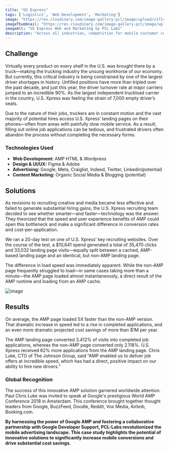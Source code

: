 ```yaml
---
title: "US Express"
tags: ['Logistics', 'Web Development', 'Marketing']
image: "https://res.cloudinary.com/image-gallery-pcl/image/upload/v1714789947/Blawby/UX_Xpress_Featured_bml99w.webp"
imageThumbnail: "https://res.cloudinary.com/image-gallery-pcl/image/upload/v1714791182/Blawby/US_Xpress_qfenwg.webp"
imageAlt: "US Express Web and Marketing by PCL Labs"
description: "Across all industries, competition for mobile customer conversions is fiercer than ever. Landing page load speed is a critical factor in winning the battle for conversions. Our challenge was to create a competitive edge for our clients, dramatically increasing their mobile loading speeds and boosting conversions."
---
```

## Challenge

Virtually every product on every shelf in the U.S. was brought there by a truck—making the trucking industry the unsung workhorse of our economy. But currently, this critical industry is being constrained by one of the largest driver shortages in history. Unfilled positions have more than tripled over the past decade, and just this year, the driver turnover rate at major carriers jumped to an incredible 90%. As the largest independent truckload carrier in the country, U.S. Xpress was feeling the strain of 7,000 empty driver’s seats.

Due to the nature of their jobs, truckers are in constant motion and the vast majority of potential hires access U.S. Xpress’ landing pages on their phones—often from areas with painfully slow mobile service. As a result, filling out online job applications can be tedious, and frustrated drivers often abandon the process without completing the necessary forms.

### Technologies Used

* **Web Development:** AMP HTML & Wordpress
* **Design & UI/UX:** Figma & Adobe
* **Advertising:** Google, Meta, Craiglist, Indeed, Twitter, Linkedin(potential)
* **Content Marketing:** Organic Social Media & Blogging (potential)

## Solutions

As revisions to recruiting creative and media became less effective and failed to generate substantial hiring gains, the U.S. Xpress recruiting team decided to see whether smarter—and faster—technology was the answer. They theorized that the speed and user experience benefits of AMP could open this bottleneck and make a significant difference in conversion rates and cost-per-application.

We ran a 20-day test on one of U.S. Xpress’ key recruiting websites. Over the course of the test, a $10,641 spend generated a total of 35,470 clicks and 33,032 landing page visits—equally split between a cached, AMP-based landing page and an identical, but non-AMP landing page.

The difference in load speed was immediately apparent. While the non-AMP page frequently struggled to load—in same cases taking more than a minute—the AMP page loaded almost instantaneously, a direct result of the AMP runtime and loading from an AMP cache.

![image](https://res.cloudinary.com/image-gallery-pcl/image/upload/v1715793132/Blawby/use_express_phones_niodyh.webp)

## Results

On average, the AMP page loaded 5X faster than the non-AMP version. That dramatic increase in speed led to a rise in completed applications, and an even more dramatic projected cost savings of more than $1M per year.

The AMP landing page converted 3.412% of visits into completed job applications, whereas the non-AMP page converted only 2.118%. U.S. Xpress received 62% more applications from the AMP landing page. Chris Luke, CTO of The Johnson Group, said “AMP enabled us to deliver job offers at incredible speed, which has had a direct, positive impact on our ability to hire new drivers.”

### Global Recognition

The success of this innovative AMP solution garnered worldwide attention. Paul Chris Luke was invited to speak at Google's prestigious World AMP Conference 2018 in Amsterdam. This conference brought together thought leaders from Google, BuzzFeed, Doodle, Reddit, Vox Media, Airbnb, Booking.com.

<!-- <iframe width="560" height="315" src="https://www.youtube.com/embed/96FNOI8hb2s?si=4cYCCLfAPTKq0mym" title="YouTube video player" frameborder="0" allow="accelerometer; autoplay; clipboard-write; encrypted-media; gyroscope; picture-in-picture; web-share" referrerpolicy="strict-origin-when-cross-origin" allowfullscreen></iframe> -->

**By harnessing the power of Google AMP and fostering a collaborative partnership with Google Developer Support, PCL-Labs revolutionized the mobile advertising landscape.  This case study highlights the potential of innovative solutions to significantly increase mobile conversions and drive substantial cost savings.**
